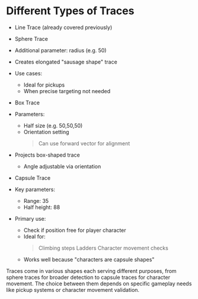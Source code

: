 # Different Types of Traces

* Line Trace (already covered previously)

* Sphere Trace
 * Additional parameter: radius (e.g. 50)
 * Creates elongated "sausage shape" trace
 * Use cases:
   - Ideal for pickups
   - When precise targeting not needed

* Box Trace
 * Parameters:
   - Half size (e.g. 50,50,50)
   - Orientation setting
     > Can use forward vector for alignment
 * Projects box-shaped trace
   - Angle adjustable via orientation

* Capsule Trace
 * Key parameters:
   - Range: 35
   - Half height: 88
 * Primary use:
   - Check if position free for player character
   - Ideal for:
     > Climbing steps
     > Ladders
     > Character movement checks
   - Works well because "characters are capsule shapes"

Traces come in various shapes each serving different purposes, from sphere traces for broader detection to capsule traces for character movement. The choice between them depends on specific gameplay needs like pickup systems or character movement validation.
